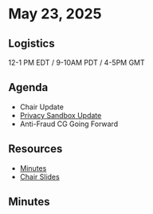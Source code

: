 # May 23, 2025

## Logistics

12-1 PM EDT / 9-10AM PDT / 4-5PM GMT

## Agenda

* Chair Update
* [Privacy Sandbox Update](https://privacysandbox.com/news/privacy-sandbox-next-steps/)
* Anti-Fraud CG Going Forward


## Resources

* [Minutes](https://docs.google.com/document/d/1pwVpd-wSFrN503AvhUF29HchTAMUx7yLbH-xocrLcJQ/edit?usp=sharing)
* [Chair Slides](https://docs.google.com/presentation/d/13ePYTPZhUuTvGguLw1lRIxVwgSo3p-sXzq83VI2qn1Y/edit?usp=sharing)

## Minutes
